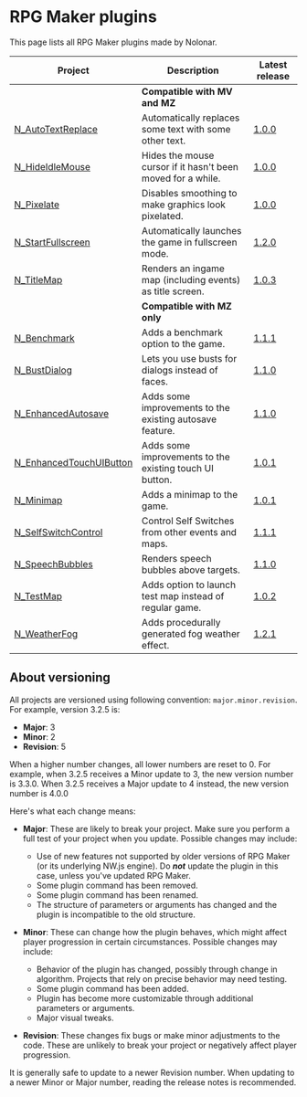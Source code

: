 # RPG Maker plugins
This page lists all RPG Maker plugins made by Nolonar.

| Project                                            | Description                                                 | Latest release                           |
| -------------------------------------------------- | ----------------------------------------------------------- | ---------------------------------------- |
|                                                    | **Compatible with MV and MZ**                               |                                          |
| [N_AutoTextReplace][N_AutoTextReplace]             | Automatically replaces some text with some other text.      | [1.0.0][N_AutoTextReplace_release]       |
| [N_HideIdleMouse][N_HideIdleMouse]                 | Hides the mouse cursor if it hasn't been moved for a while. | [1.0.0][N_HideIdleMouse_release]         |
| [N_Pixelate][N_Pixelate]                           | Disables smoothing to make graphics look pixelated.         | [1.0.0][N_Pixelate_release]              |
| [N_StartFullscreen][N_StartFullscreen]             | Automatically launches the game in fullscreen mode.         | [1.2.0][N_StartFullscreen_release]       |
| [N_TitleMap][N_TitleMap]                           | Renders an ingame map (including events) as title screen.   | [1.0.3][N_TitleMap_release]              |
|                                                    | **Compatible with MZ only**                                 |                                          |
| [N_Benchmark][N_Benchmark]                         | Adds a benchmark option to the game.                        | [1.1.1][N_Benchmark_release]             |
| [N_BustDialog][N_BustDialog]                       | Lets you use busts for dialogs instead of faces.            | [1.1.0][N_BustDialog_release]            |
| [N_EnhancedAutosave][N_EnhancedAutosave]           | Adds some improvements to the existing autosave feature.    | [1.1.0][N_EnhancedAutosave_release]      |
| [N_EnhancedTouchUIButton][N_EnhancedTouchUIButton] | Adds some improvements to the existing touch UI button.     | [1.0.1][N_EnhancedTouchUIButton_release] |
| [N_Minimap][N_Minimap]                             | Adds a minimap to the game.                                 | [1.0.1][N_Minimap_release]               |
| [N_SelfSwitchControl][N_SelfSwitchControl]         | Control Self Switches from other events and maps.           | [1.1.1][N_SelfSwitchControl_release]     |
| [N_SpeechBubbles][N_SpeechBubbles]                 | Renders speech bubbles above targets.                       | [1.1.0][N_SpeechBubbles_release]         |
| [N_TestMap][N_TestMap]                             | Adds option to launch test map instead of regular game.     | [1.0.2][N_TestMap_release]               |
| [N_WeatherFog][N_WeatherFog]                       | Adds procedurally generated fog weather effect.             | [1.2.1][N_WeatherFog_release]            |


## About versioning
All projects are versioned using following convention: `major.minor.revision`. For example, version 3.2.5 is:
- **Major**: 3
- **Minor**: 2
- **Revision**: 5

When a higher number changes, all lower numbers are reset to 0. For example, when 3.2.5 receives a Minor update to 3, the new version number is 3.3.0. When 3.2.5 receives a Major update to 4 instead, the new version number is 4.0.0

Here's what each change means:
- **Major**: These are likely to break your project. Make sure you perform a full test of your project when you update. Possible changes may include:
  - Use of new features not supported by older versions of RPG Maker (or its underlying NW.js engine). Do ***not*** update the plugin in this case, unless you've updated RPG Maker.
  - Some plugin command has been removed.
  - Some plugin command has been renamed.
  - The structure of parameters or arguments has changed and the plugin is incompatible to the old structure.

- **Minor**: These can change how the plugin behaves, which might affect player progression in certain circumstances. Possible changes may include:
  - Behavior of the plugin has changed, possibly through change in algorithm. Projects that rely on precise behavior may need testing.
  - Some plugin command has been added.
  - Plugin has become more customizable through additional parameters or arguments.
  - Major visual tweaks.

- **Revision**: These changes fix bugs or make minor adjustments to the code. These are unlikely to break your project or negatively affect player progression.

It is generally safe to update to a newer Revision number. When updating to a newer Minor or Major number, reading the release notes is recommended.

  [N_AutoTextReplace]: https://github.com/Nolonar/RM_Plugins-AutoTextReplace
  [N_AutoTextReplace_release]: https://github.com/Nolonar/RM_Plugins-AutoTextReplace/releases/latest/download/N_AutoTextReplace.js

  [N_HideIdleMouse]: https://github.com/Nolonar/RM_Plugins-HideIdleMouse
  [N_HideIdleMouse_release]: https://github.com/Nolonar/RM_Plugins-HideIdleMouse/releases/latest/download/N_HideIdleMouse.js

  [N_Pixelate]: https://github.com/Nolonar/RM_Plugins-Pixelate
  [N_Pixelate_release]: https://github.com/Nolonar/RM_Plugins-Pixelate/releases/latest/download/N_Pixelate.js

  [N_StartFullscreen]: https://github.com/Nolonar/RM_Plugins-StartFullscreen
  [N_StartFullscreen_release]: https://github.com/Nolonar/RM_Plugins-StartFullscreen/releases/latest/download/N_StartFullscreen.js

  [N_TitleMap]: https://github.com/Nolonar/RM_Plugins-TitleMap
  [N_TitleMap_release]: https://github.com/Nolonar/RM_Plugins-TitleMap/releases/latest/download/N_TitleMap.js

  [N_Benchmark]: https://github.com/Nolonar/RM_Plugins-Benchmark
  [N_Benchmark_release]: https://github.com/Nolonar/RM_Plugins-Benchmark/releases/latest/download/N_Benchmark.js

  [N_BustDialog]: https://github.com/Nolonar/RM_Plugins-BustDialog
  [N_BustDialog_release]: https://github.com/Nolonar/RM_Plugins-BustDialog/releases/latest/download/N_BustDialog.js

  [N_EnhancedAutosave]: https://github.com/Nolonar/RM_Plugins-EnhancedAutosave
  [N_EnhancedAutosave_release]: https://github.com/Nolonar/RM_Plugins-EnhancedAutosave/releases/latest/download/N_EnhancedAutosave.js

  [N_EnhancedTouchUIButton]: https://github.com/Nolonar/RM_Plugins-EnhancedTouchUIButton
  [N_EnhancedTouchUIButton_release]: https://github.com/Nolonar/RM_Plugins-EnhancedTouchUIButton/releases/latest/download/N_EnhancedTouchUIButton.js

  [N_Minimap]: https://github.com/Nolonar/RM_Plugins-Minimap
  [N_Minimap_release]: https://github.com/Nolonar/RM_Plugins-Minimap/releases/latest/download/N_Minimap.js

  [N_SpeechBubbles]: https://github.com/Nolonar/RM_Plugins-SpeechBubbles
  [N_SpeechBubbles_release]: https://github.com/Nolonar/RM_Plugins-SpeechBubbles/releases/latest/download/N_SpeechBubbles.js
  
  [N_SelfSwitchControl]: https://github.com/Nolonar/RM_Plugins-SelfSwitchControl
  [N_SelfSwitchControl_release]: https://github.com/Nolonar/RM_Plugins-SelfSwitchControl/releases/latest/download/N_SelfSwitchControl.js

  [N_TestMap]: https://github.com/Nolonar/RM_Plugins-TestMap
  [N_TestMap_release]: https://github.com/Nolonar/RM_Plugins-TestMap/releases/latest/download/N_TestMap.js

  [N_WeatherFog]: https://github.com/Nolonar/RM_Plugins-WeatherFog
  [N_WeatherFog_release]: https://github.com/Nolonar/RM_Plugins-WeatherFog/releases/latest/download/N_WeatherFog.js

